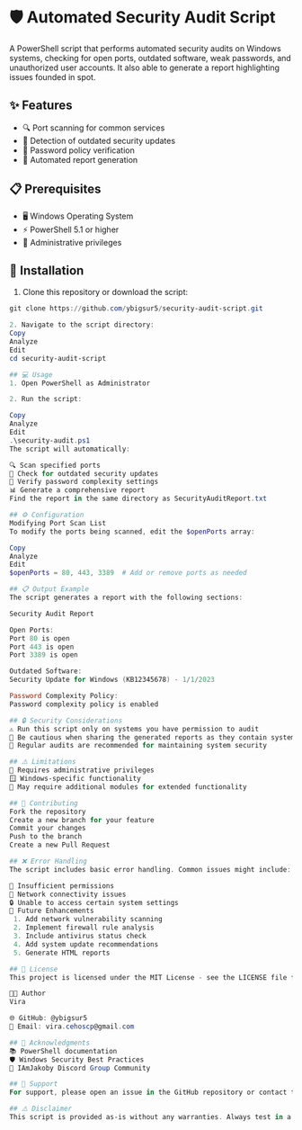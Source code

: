 # 🛡️ Automated Security Audit Script

A PowerShell script that performs automated security audits on Windows systems, checking for open ports, outdated software, weak passwords, and unauthorized user accounts. It also able to generate a report highlighting issues founded in spot. 

## ✨ Features

- 🔍 Port scanning for common services
- 🔄 Detection of outdated security updates
- 🔐 Password policy verification
- 📝 Automated report generation

## 📋 Prerequisites

- 🖥️ Windows Operating System
- ⚡ PowerShell 5.1 or higher
- 👑 Administrative privileges

## 🚀 Installation

1. Clone this repository or download the script:
```powershell
git clone https://github.com/ybigsur5/security-audit-script.git

2. Navigate to the script directory:
Copy
Analyze
Edit
cd security-audit-script

## 💻 Usage
1. Open PowerShell as Administrator

2. Run the script:

Copy
Analyze
Edit
.\security-audit.ps1
The script will automatically:

🔍 Scan specified ports
🔄 Check for outdated security updates
🔐 Verify password complexity settings
📊 Generate a comprehensive report
Find the report in the same directory as SecurityAuditReport.txt

## ⚙️ Configuration
Modifying Port Scan List
To modify the ports being scanned, edit the $openPorts array:

Copy
Analyze
Edit
$openPorts = 80, 443, 3389  # Add or remove ports as needed

## 📋 Output Example
The script generates a report with the following sections:

Security Audit Report

Open Ports:
Port 80 is open
Port 443 is open
Port 3389 is open

Outdated Software:
Security Update for Windows (KB12345678) - 1/1/2023

Password Complexity Policy:
Password complexity policy is enabled

## 🔒 Security Considerations
⚠️ Run this script only on systems you have permission to audit
🚫 Be cautious when sharing the generated reports as they contain system security information
🔄 Regular audits are recommended for maintaining system security

## ⚠️ Limitations
👑 Requires administrative privileges
🪟 Windows-specific functionality
🔌 May require additional modules for extended functionality

## 🤝 Contributing
Fork the repository
Create a new branch for your feature
Commit your changes
Push to the branch
Create a new Pull Request

## ❌ Error Handling
The script includes basic error handling. Common issues might include:

🚫 Insufficient permissions
📡 Network connectivity issues
🔒 Unable to access certain system settings
🚀 Future Enhancements
 1. Add network vulnerability scanning
 2. Implement firewall rule analysis
 3. Include antivirus status check
 4. Add system update recommendations
 5. Generate HTML reports

## 📜 License
This project is licensed under the MIT License - see the LICENSE file for details.

👨‍💻 Author
Vira

🌐 GitHub: @ybigsur5
📧 Email: vira.cehoscp@gmail.com

## 🙏 Acknowledgments
📚 PowerShell documentation
🛡️ Windows Security Best Practices
👥 IAmJakoby Discord Group Community

## 💬 Support
For support, please open an issue in the GitHub repository or contact the author directly.

## ⚠️ Disclaimer
This script is provided as-is without any warranties. Always test in a safe environment before using in production.
